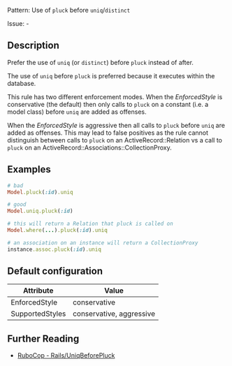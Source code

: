 Pattern: Use of `pluck` before `uniq`/`distinct`

Issue: -

## Description

Prefer the use of `uniq` (or `distinct`) before `pluck` instead of after.

The use of `uniq` before `pluck` is preferred because it executes within
the database.

This rule has two different enforcement modes. When the _EnforcedStyle_
is conservative (the default) then only calls to `pluck` on a constant
(i.e. a model class) before `uniq` are added as offenses.

When the _EnforcedStyle_ is aggressive then all calls to `pluck` before
`uniq` are added as offenses. This may lead to false positives as the rule 
cannot distinguish between calls to `pluck` on an ActiveRecord::Relation
vs a call to `pluck` on an ActiveRecord::Associations::CollectionProxy.

## Examples

```ruby
# bad
Model.pluck(:id).uniq

# good
Model.uniq.pluck(:id)
```
```ruby
# this will return a Relation that pluck is called on
Model.where(...).pluck(:id).uniq

# an association on an instance will return a CollectionProxy
instance.assoc.pluck(:id).uniq
```

## Default configuration

Attribute | Value
--- | ---
EnforcedStyle | conservative
SupportedStyles | conservative, aggressive

## Further Reading

* [RuboCop - Rails/UniqBeforePluck](https://github.com/rubocop-hq/rubocop-rails/tree/master/lib/rubocop/cop/rails#railsuniqbeforepluck)
